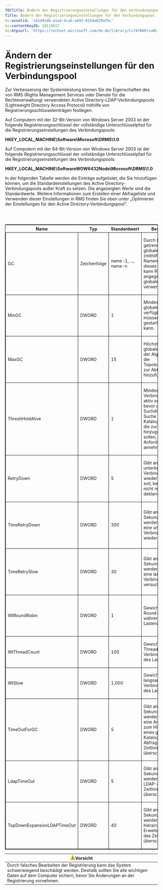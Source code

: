 ```yaml
---
TOCTitle: Ändern der Registrierungseinstellungen für den Verbindungspool
Title: Ändern der Registrierungseinstellungen für den Verbindungspool
ms:assetid: 'c61d91db-a1ad-4ca5-a492-015da629afbc'
ms:contentKeyID: 18119017
ms:mtpsurl: 'https://technet.microsoft.com/de-de/library/Cc747660(v=WS.10)'
---
```


Ändern der Registrierungseinstellungen für den Verbindungspool
==============================================================

Zur Verbesserung der Systemleistung können Sie die Eigenschaften des von RMS (Rights Management Services oder Dienste für die Rechteverwaltung) verwendeten Active Directory-LDAP-Verbindungspools (Lightweight Directory Access Protocol) mithilfe von Registrierungsschlüsseleinträgen festlegen.

Auf Computern mit der 32-Bit-Version von Windows Server 2003 ist der folgende Registrierungsschlüssel der vollständige Unterschlüsselpfad für die Registrierungseinstellungen des Verbindungspools:

**HKEY\_LOCAL\_MACHINE\\Software\\Microsoft\\DRMS\\1.0**

Auf Computern mit der 64-Bit-Version von Windows Server 2003 ist der folgende Registrierungsschlüssel der vollständige Unterschlüsselpfad für die Registrierungseinstellungen des Verbindungspools:

**HKEY\_LOCAL\_MACHINE\\SoftwareWOW6432Node\\Microsoft\\DRMS\\1.0**

In der folgenden Tabelle werden die Einträge aufgelistet, die Sie hinzufügen können, um die Standardeinstellungen des Active Directory-Verbindungspools außer Kraft zu setzen. Die angezeigten Werte sind die Standardwerte. Weitere Informationen zum Erstellen einer Abfrageliste und Verwenden dieser Einstellungen in RMS finden Sie oben unter „Optimieren der Einstellungen für den Active Directory-Verbindungspool“.

###  

<p> </p>
<table style="border:1px solid black;">
<colgroup>
<col width="20%" />
<col width="20%" />
<col width="20%" />
<col width="20%" />
<col width="20%" />
</colgroup>
<thead>
<tr class="header">
<th>Name</th>
<th>Typ</th>
<th>Standardwert</th>
<th>Beschreibung</th>
<th>Anmerkungen</th>
</tr>
</thead>
<tbody>
<tr class="odd">
<td style="border:1px solid black;"><p>GC</p></td>
<td style="border:1px solid black;"><p>Zeichenfolge</p></td>
<td style="border:1px solid black;"><p>name-1, ..., name-n</p></td>
<td style="border:1px solid black;"><p>Durch Komma getrennte Liste der globalen Kataloge (mithilfe von DNS-Namen). Bei Einsatz dieses Schlüssels kann RMS nur die angegebenen globalen Kataloge verwenden.</p></td>
<td style="border:1px solid black;"><p>Wenn RMS keine Abfrageliste erstellen soll, geben Sie mit dieser Einstellung die zu verwendenden globalen Kataloge an.</p></td>
</tr>
<tr class="even">
<td style="border:1px solid black;"><p>MinGC</p></td>
<td style="border:1px solid black;"><p>DWORD</p></td>
<td style="border:1px solid black;"><p>1</p></td>
<td style="border:1px solid black;"><p>Mindestanzahl der globalen Kataloge, die verfügbar sein müssen, bevor RMS gestartet werden kann.</p></td>
<td style="border:1px solid black;"></td>
</tr>
<tr class="odd">
<td style="border:1px solid black;"><p>MaxGC</p></td>
<td style="border:1px solid black;"><p>DWORD</p></td>
<td style="border:1px solid black;"><p>15</p></td>
<td style="border:1px solid black;"><p>Höchstanzahl der globalen Kataloge, die der Algorithmus für die Topologieerkennung zur Abfrageliste hinzufügen soll.</p></td>
<td style="border:1px solid black;"></td>
</tr>
<tr class="even">
<td style="border:1px solid black;"><p>ThreshHoldAlive</p></td>
<td style="border:1px solid black;"><p>DWORD</p></td>
<td style="border:1px solid black;"><p>1</p></td>
<td style="border:1px solid black;"><p>Mindestanzahl der Verbindungen, die aktiv sein sollten, bevor die Suchdienste mit der Suche nach globalen Katalogen beginnen, die zur Abfrageliste hinzugefügt werden sollen, damit RMS Anforderungen annehmen kann.</p></td>
<td style="border:1px solid black;"></td>
</tr>
<tr class="odd">
<td style="border:1px solid black;"><p>RetryDown</p></td>
<td style="border:1px solid black;"><p>DWORD</p></td>
<td style="border:1px solid black;"><p>5</p></td>
<td style="border:1px solid black;"><p>Gibt an, wie oft eine unterbrochene Verbindung wiederholt werden soll, bevor sie als nicht reagierend deklariert wird.</p></td>
<td style="border:1px solid black;"></td>
</tr>
<tr class="even">
<td style="border:1px solid black;"><p>TimeRetryDown</p></td>
<td style="border:1px solid black;"><p>DWORD</p></td>
<td style="border:1px solid black;"><p>300</p></td>
<td style="border:1px solid black;"><p>Gibt an, wie viele Sekunden gewartet werden soll, bevor eine unterbrochene Verbindung wiederholt wird.</p></td>
<td style="border:1px solid black;"><p>Eine Änderung dieser Standardeinstellung sollte nur unter ungewöhnlichen Umständen erforderlich sein.</p></td>
</tr>
<tr class="odd">
<td style="border:1px solid black;"><p>TimeRetrySlow</p></td>
<td style="border:1px solid black;"><p>DWORD</p></td>
<td style="border:1px solid black;"><p>30</p></td>
<td style="border:1px solid black;"><p>Gibt an, wie viele Sekunden gewartet werden soll, bevor eine langsame Verbindung erneut versucht wird.</p></td>
<td style="border:1px solid black;"><p>Eine Änderung dieser Standardeinstellung sollte nur unter ungewöhnlichen Umständen erforderlich sein.</p></td>
</tr>
<tr class="even">
<td style="border:1px solid black;"><p>WtRoundRobin</p></td>
<td style="border:1px solid black;"><p>DWORD</p></td>
<td style="border:1px solid black;"><p>1</p></td>
<td style="border:1px solid black;"><p>Gewichtung von Round-Robin während des Lastenausgleichs.</p></td>
<td style="border:1px solid black;"><p>Die relative Bedeutung von Round-Robin beim Lastenausgleich. 1 ist der niedrigste Wert.</p></td>
</tr>
<tr class="odd">
<td style="border:1px solid black;"><p>WtThreadCount</p></td>
<td style="border:1px solid black;"><p>DWORD</p></td>
<td style="border:1px solid black;"><p>100</p></td>
<td style="border:1px solid black;"><p>Gewichtung der Threadanzahl pro Verbindung während des Lastenausgleichs.</p></td>
<td style="border:1px solid black;"><p>Die relative Bedeutung einer geringen Threadanzahl.</p></td>
</tr>
<tr class="even">
<td style="border:1px solid black;"><p>WtSlow</p></td>
<td style="border:1px solid black;"><p>DWORD</p></td>
<td style="border:1px solid black;"><p>1,000</p></td>
<td style="border:1px solid black;"><p>Gewichtung der langsamen Verbindung während des Lastenausgleichs.</p></td>
<td style="border:1px solid black;"><p>Die relative Bedeutung der nicht langsamen Verbindung.</p></td>
</tr>
<tr class="odd">
<td style="border:1px solid black;"><p>TimeOutForGC</p></td>
<td style="border:1px solid black;"><p>DWORD</p></td>
<td style="border:1px solid black;"><p>5</p></td>
<td style="border:1px solid black;"><p>Gibt an, wie viele Sekunden gewartet werden soll, bevor eine Anforderung zum Hinzufügen eines globalen Katalogs zur Abfrageliste das Zeitlimit überschreitet.</p></td>
<td style="border:1px solid black;"></td>
</tr>
<tr class="even">
<td style="border:1px solid black;"><p>LdapTimeOut</p></td>
<td style="border:1px solid black;"><p>DWORD</p></td>
<td style="border:1px solid black;"><p>5</p></td>
<td style="border:1px solid black;"><p>Gibt an, wie viele Sekunden gewartet werden soll, bevor LDAP-APIs das Zeitlimit überschreiten.</p></td>
<td style="border:1px solid black;"></td>
</tr>
<tr class="odd">
<td style="border:1px solid black;"><p>TopDownExpansionLDAPTimeOut</p></td>
<td style="border:1px solid black;"><p>DWORD</p></td>
<td style="border:1px solid black;"><p>40</p></td>
<td style="border:1px solid black;"><p>Gibt an, wie viele Sekunden gewartet werden soll, bevor hierarchische LDAP-Erweiterungsabfragen das Zeitlimit überschreiten.</p></td>
<td style="border:1px solid black;"></td>
</tr>
</tbody>
</table>
  
| ![](images/Cc747660.Caution(WS.10).gif)Vorsicht                                                                                                                                         |  
|----------------------------------------------------------------------------------------------------------------------------------------------------------------------------------------------------------------------|  
| Durch falsches Bearbeiten der Registrierung kann das System schwerwiegend beschädigt werden. Deshalb sollten Sie alle wichtigen Daten auf dem Computer sichern, bevor Sie Änderungen an der Registrierung vornehmen. |

